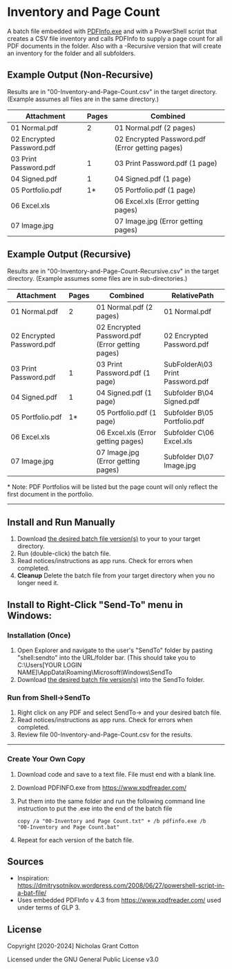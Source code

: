 # Inventory and Page Count
A batch file embedded with [PDFInfo.exe](https://www.xpdfreader.com/) and with a PowerShell script that creates a CSV file inventory and calls PDFInfo to supply a page count for all PDF documents in the folder. Also with a -Recursive version that will create an inventory for the folder and all subfolders.

## Example Output (Non-Recursive)
Results are in "00-Inventory-and-Page-Count.csv" in the target directory. 
(Example assumes all files are in the same directory.)

|Attachment|Pages |Combined|
|---|---|----------------|
|01 Normal.pdf | 2 |01 Normal.pdf (2 pages)|
|02 Encrypted Password.pdf|      | 02 Encrypted Password.pdf (Error getting pages)|
|03 Print Password.pdf | 1 | 03 Print Password.pdf (1 page)|
|04 Signed.pdf | 1 | 04 Signed.pdf (1 page)|
|05 Portfolio.pdf | 1* | 05 Portfolio.pdf (1 page)|
|06 Excel.xls | | 06 Excel.xls (Error getting pages)|
|07 Image.jpg |  | 07 Image.jpg (Error getting pages)|

## Example Output (Recursive)
Results are in "00-Inventory-and-Page-Count-Recursive.csv" in the target directory. 
(Example assumes some files are in sub-directories.)

|Attachment|Pages |Combined|RelativePath|
|---|---|----------------|----------|
|01 Normal.pdf | 2 |01 Normal.pdf (2 pages)|01 Normal.pdf |
|02 Encrypted Password.pdf|      | 02 Encrypted Password.pdf (Error getting pages)|02 Encrypted Password.pdf|
|03 Print Password.pdf | 1 | 03 Print Password.pdf (1 page)|SubFolderA\\03 Print Password.pdf |
|04 Signed.pdf | 1 | 04 Signed.pdf (1 page)| Subfolder B\\04 Signed.pdf |
|05 Portfolio.pdf | 1* | 05 Portfolio.pdf (1 page)| Subfolder B\\05 Portfolio.pdf |
|06 Excel.xls | | 06 Excel.xls (Error getting pages)|Subfolder C\\06 Excel.xls |
|07 Image.jpg |  | 07 Image.jpg (Error getting pages)|Subfolder D\07 Image.jpg|

\* Note: PDF Portfolios will be listed but the page count will only reflect the first document in the portfolio. 

---
## Install and Run Manually 
1. Download [the desired batch file version(s)](https://github.com/nicholasgcotton/Inventory-and-Page-Count-CSV/releases) to your to your target directory.
2. Run (double-click) the batch file.
3. Read notices/instructions as app runs. Check for errors when completed.
4. **Cleanup** Delete the batch file from your target directory when you no longer need it.

## Install to Right-Click "Send-To" menu in Windows:
### Installation (Once)
1. Open Explorer and navigate to the user's "SendTo" folder by pasting "shell:sendto" into the URL/folder bar.
(This should take you to C:\Users\[YOUR LOGIN NAME]\AppData\Roaming\Microsoft\Windows\SendTo
2. Download [the desired batch file version(s)](https://github.com/nicholasgcotton/Inventory-and-Page-Count-CSV/releases) into the SendTo folder.

### Run from Shell->SendTo
1. Right click on any PDF and select SendTo-> and your desired batch file. 
2. Read notices/instructions as app runs. Check for errors when completed.
3. Review file 00-Inventory-and-Page-Count.csv for the results.
---

### Create Your Own Copy
1. Download code and save to a text file. File must end with a blank line.
2. Download PDFINFO.exe from https://www.xpdfreader.com/
3. Put them into the same folder and run the following command line instruction to put the .exe into the end of the batch file
   
   <code>copy /a "00-Inventory and Page Count.txt" + /b pdfinfo.exe /b "00-Inventory and Page Count.bat"</code>
4. Repeat for each version of the batch file. 
## Sources
- Inspiration: https://dmitrysotnikov.wordpress.com/2008/06/27/powershell-script-in-a-bat-file/
- Uses embedded PDFInfo v 4.3 from https://www.xpdfreader.com/ used under terms of GLP 3.

## License

Copyright [2020-2024] Nicholas Grant Cotton

Licensed under the GNU General Public License v3.0
